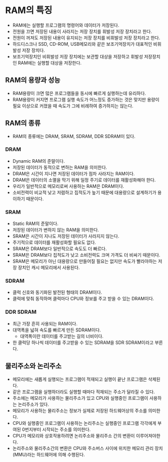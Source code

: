 # RAM의 특징

- RAM에는 실행할 프로그램의 명령어와 데이터가 저장된다.
- 전원을 끄면 저장된 내용이 사라지는 저장 장치를 휘발성 저장 장치라고 한다.
- 전원이 꺼져도 저장된 내용이 유지되는 저장 장치를 비휘발성 저장 장치라고 한다.
- 하드디스크나 SSD, CD-ROM, USB메모리와 같은 보조기억장치가 대표적인 비휘발성 저장 장치다.
- 보조기억장치인 비휘발성 저장 장치에는 보관할 대상을 저장하고 휘발성 저장장치인 RAM에는 실행할 대상을 저장한다.

## RAM의 용량과 성능

- RAM용량이 크면 많은 프로그램들을 동시에 빠르게 실행하는데 유리하다.
- RAM용량이 커지면 프로그램 실행 속도가 어느정도 증가하는 것은 맞지만 용량이 필요 이상으로 커졌을 때 속도가 그에 비례하여 증가하지는 않는다.

## RAM의 종류

- RAM의 종류에는 DRAM, SRAM, SDRAM, DDR SDRAM이 있다.

### DRAM

- Dynamic RAM의 준말이다.
- 저장된 데이터가 동적으로 변하는 RAM을 의미한다.
- DRAM은 시간이 지나면 저장된 데이터가 점차 사라지는 RAM이다.
- DRAM은 데이터의 소멸을 막기 위해 일정 주기로 데이터를 재활성화해야 한다.
- 우리가 일반적으로 메모리로써 사용하는 RAM은 DRAM이다.
- 소비전력이 비교적 낮고 저렴하고 집적도가 높기 때문에 대용량으로 설계하기가 용이하기 때문이다.

### SRAM

- Static RAM의 준말이다.
- 저장된 데이터가 변하지 않는 RAM을 의미한다.
- SRAM은 시간이 지나도 저장된 데이터가 사라지지 않는다.
- 주기적으로 데이터를 재활성화할 필요도 없다.
- SRAM은 DRAM보다 일반적으로 속도도 더 빠르다.
- SRAM은 DRAM보다 집적도가 낮고 소비전력도 크며 가격도 더 비싸기 때문이다.
- SRAM은 메모리가 아닌 대용량으로 만들어질 필요는 없지만 속도가 빨라야하는 저장 장치인 캐시 메모리에서 사용된다.

### SDRAM

- 클럭 신호와 동기화된 발전된 형태의 DRAM이다.
- 클럭에 맞춰 동작하며 클럭마다 CPU와 정보를 주고 받을 수 있는 DRAM이다.

### DDR SDRAM

- 최근 가장 흔히 사용되는 RAM이다.
- 대역폭을 넓혀 속도를 빠르게 만든 SDRAM이다.
  - 대역폭이란 데이터를 주고받는 길의 너비이다.
- 한 클럭당 하나씩 데이터를 주고받을 수 있는 SDRAM을 SDR SDRAM이라고 부른다.

## 물리주소와 논리주소

- 메모리에는 새롭게 실행되는 프로그램이 적재되고 실행이 끝난 프로그램은 삭제된다.
- 같은 프로그램을 실행하더라도 실행할 때마다 적재되는 주소가 달라질 수 있다.
- 주소에는 메모리가 사용하는 물리주소가 있고 CPU와 실행중인 프로그램이 사용하는 논리주소가 있다.
- 메모리가 사용하는 물리주소는 정보가 실제로 저장된 하드웨어상의 주소를 의미한다.
- CPU와 실행중인 프로그램이 사용하는 논리주소는 실행중인 프로그램 각각에게 부여된 0번지부터 시작되는 주소를 의미한다.
- CPU가 메모리와 상호작용하려면 논리주소와 물리주소 간의 변환이 이루어져야한다.
- 논리주소와 물리주소간의 변환은 CPU와 주소버스 사이에 위치한 메모리 관리 장치(MMU)라는 하드웨어에 의해 수행된다.
